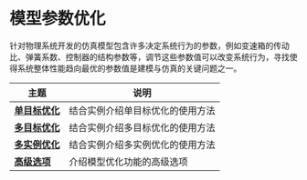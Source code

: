 # 模型参数优化

针对物理系统开发的仿真模型包含许多决定系统行为的参数，例如变速箱的传动比、弹簧系数、控制器的结构参数等，调节这些参数值可以改变系统行为，寻找使得系统整体性能趋向最优的参数值是建模与仿真的关键问题之一。

| 主题                                                         | 说明                             |
| ------------------------------------------------------------ | -------------------------------- |
| **[单目标优化](#/forthExample/ModelOptimization/SingleObjectiveOptimization)** | 结合实例介绍单目标优化的使用方法 |
| **[多目标优化](#/forthExample/ModelOptimization/MultiObjectiveOptimization)** | 结合实例介绍多目标优化的使用方法 |
| **[多实例优化](#/forthExample/ModelOptimization/MultiInstanceOptimization)** | 结合实例介绍多实例优化的使用方法 |
| **[高级选项](#/forthExample/ModelOptimization/AdvancedOptions)** | 介绍模型优化功能的高级选项       |